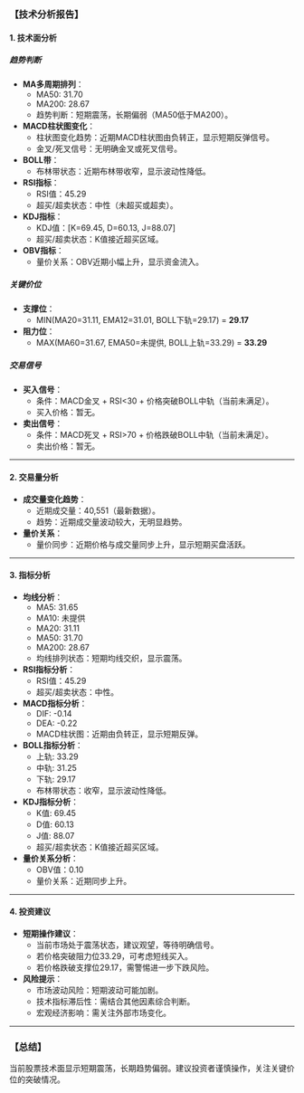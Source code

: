 ### 【技术分析报告】

#### 1. 技术面分析

##### 趋势判断
- **MA多周期排列**：
  - MA50: 31.70
  - MA200: 28.67
  - 趋势判断：短期震荡，长期偏弱（MA50低于MA200）。
- **MACD柱状图变化**：
  - 柱状图变化趋势：近期MACD柱状图由负转正，显示短期反弹信号。
  - 金叉/死叉信号：无明确金叉或死叉信号。
- **BOLL带**：
  - 布林带状态：近期布林带收窄，显示波动性降低。
- **RSI指标**：
  - RSI值：45.29
  - 超买/超卖状态：中性（未超买或超卖）。
- **KDJ指标**：
  - KDJ值：[K=69.45, D=60.13, J=88.07]
  - 超买/超卖状态：K值接近超买区域。
- **OBV指标**：
  - 量价关系：OBV近期小幅上升，显示资金流入。

##### 关键价位
- **支撑位**：
  - MIN(MA20=31.11, EMA12=31.01, BOLL下轨=29.17) = **29.17**
- **阻力位**：
  - MAX(MA60=31.67, EMA50=未提供, BOLL上轨=33.29) = **33.29**

##### 交易信号
- **买入信号**：
  - 条件：MACD金叉 + RSI<30 + 价格突破BOLL中轨（当前未满足）。
  - 买入价格：暂无。
- **卖出信号**：
  - 条件：MACD死叉 + RSI>70 + 价格跌破BOLL中轨（当前未满足）。
  - 卖出价格：暂无。

---

#### 2. 交易量分析
- **成交量变化趋势**：
  - 近期成交量：40,551（最新数据）。
  - 趋势：近期成交量波动较大，无明显趋势。
- **量价关系**：
  - 量价同步：近期价格与成交量同步上升，显示短期买盘活跃。

---

#### 3. 指标分析
- **均线分析**：
  - MA5: 31.65
  - MA10: 未提供
  - MA20: 31.11
  - MA50: 31.70
  - MA200: 28.67
  - 均线排列状态：短期均线交织，显示震荡。
- **RSI指标分析**：
  - RSI值：45.29
  - 超买/超卖状态：中性。
- **MACD指标分析**：
  - DIF: -0.14
  - DEA: -0.22
  - MACD柱状图：近期由负转正，显示短期反弹。
- **BOLL指标分析**：
  - 上轨: 33.29
  - 中轨: 31.25
  - 下轨: 29.17
  - 布林带状态：收窄，显示波动性降低。
- **KDJ指标分析**：
  - K值: 69.45
  - D值: 60.13
  - J值: 88.07
  - 超买/超卖状态：K值接近超买区域。
- **量价关系分析**：
  - OBV值：0.10
  - 量价关系：近期同步上升。

---

#### 4. 投资建议
- **短期操作建议**：
  - 当前市场处于震荡状态，建议观望，等待明确信号。
  - 若价格突破阻力位33.29，可考虑短线买入。
  - 若价格跌破支撑位29.17，需警惕进一步下跌风险。
- **风险提示**：
  - 市场波动风险：短期波动可能加剧。
  - 技术指标滞后性：需结合其他因素综合判断。
  - 宏观经济影响：需关注外部市场变化。

---

### 【总结】
当前股票技术面显示短期震荡，长期趋势偏弱。建议投资者谨慎操作，关注关键价位的突破情况。